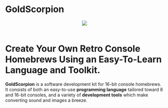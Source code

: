 GoldScorpion
============

<div style="text-align:center"><img src="http://i.imgur.com/VKyVA6e.png"></div>
<br>

<p align="center"><h1>Create Your Own Retro Console Homebrews Using an Easy-To-Learn Language and Toolkit.</h1></p>

**GoldScorpion** is a software development kit for 16-bit console homebrews. It consists of both an easy-to-use **programming language** tailored toward 8 and 16-bit consoles, and a variety of **development tools** which make converting sound and images a breeze.
